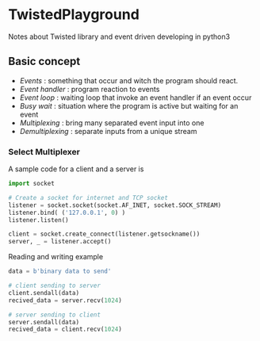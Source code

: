 # TwistedPlayground
Notes about Twisted library and event driven developing in python3


## Basic concept
 * *Events* : something that occur and witch the program should react.
 * *Event handler* : program reaction to events
 * *Event loop* : waiting loop that invoke an event handler if an event occur
 * *Busy wait* : situation where the program is active but waiting for an event
 * *Multiplexing* : bring many separated event input into one
 * *Demultiplexing* : separate inputs from a unique stream

### Select Multiplexer
A sample code for a client and a server is
```python
import socket

# Create a socket for internet and TCP socket
listener = socket.socket(socket.AF_INET, socket.SOCK_STREAM)
listener.bind( ('127.0.0.1', 0) )
listener.listen()

client = socket.create_connect(listener.getsockname())
server, _ = listener.accept()
```

Reading and writing example
```python
data = b'binary data to send'

# client sending to server
client.sendall(data)
recived_data = server.recv(1024)

# server sending to client
server.sendall(data)
recived_data = client.recv(1024)
```
